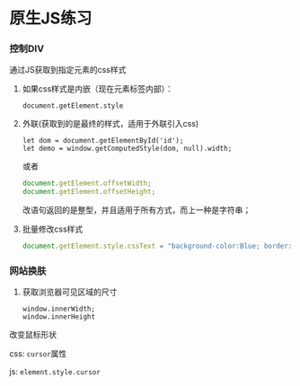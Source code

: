 # 原生JS练习

### 控制DIV

通过JS获取到指定元素的css样式

1. 如果css样式是内嵌（现在元素标签内部）：

   ```Js
   document.getElement.style
   ```

2. 外联(获取到的是最终的样式，适用于外联引入css)

   ```Js
   let dom = document.getElementById('id');
   let demo = window.getComputedStyle(dom, null).width;
   ```

   或者

   ```js
   document.getElement.offsetWidth;
   document.getElement.offsetHeight;
   ```

   改语句返回的是整型，并且适用于所有方式，而上一种是字符串；

3. 批量修改css样式

   ```js
   document.getElement.style.cssText = "background-color:Blue; border:solid 1px red; width:300px; height:200px; background-position:center";
   ```





### 网站换肤

1. 获取浏览器可见区域的尺寸

   ```Js
   window.innerWidth;
   window.innerHeight
   ```



改变鼠标形状

css: `cursor`属性

js: `element.style.cursor`

